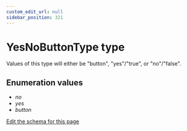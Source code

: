 ```yaml
---
custom_edit_url: null
sidebar_position: 321
---
```

# YesNoButtonType type
Values of this type will either be "button", "yes"/"true", or "no"/"false".

## Enumeration values
- *no*
- *yes*
- *button*

[Edit the schema for this page](https://github.com/wixtoolset/web/blob/master/src/xsd4/wix.xsd)